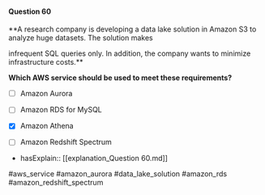 #### Question  60


**A research company is developing a data lake solution in Amazon S3 to analyze huge datasets. The solution makes

infrequent SQL queries only. In addition, the company wants to minimize infrastructure costs.**


**Which AWS service should be used to meet these requirements?**


- [ ] Amazon Aurora


- [ ] Amazon RDS for MySQL


- [x] Amazon Athena


- [ ] Amazon Redshift Spectrum



- hasExplain:: [[explanation_Question  60.md]]

#aws_service #amazon_aurora #data_lake_solution #amazon_rds #amazon_redshift_spectrum 